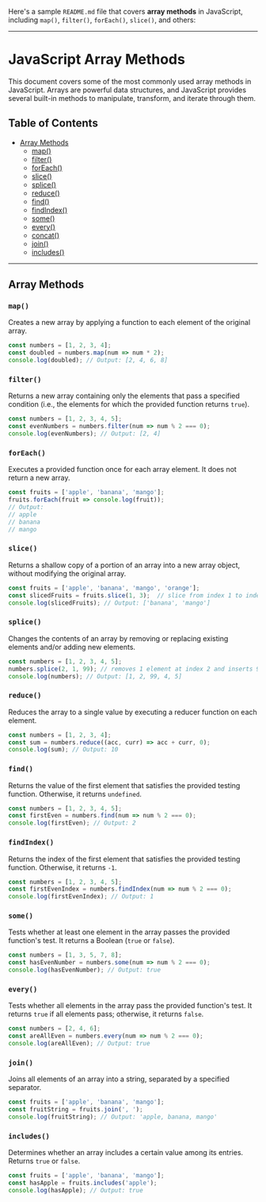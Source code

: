 Here's a sample `README.md` file that covers **array methods** in JavaScript, including `map()`, `filter()`, `forEach()`, `slice()`, and others:

---

# JavaScript Array Methods

This document covers some of the most commonly used array methods in JavaScript. Arrays are powerful data structures, and JavaScript provides several built-in methods to manipulate, transform, and iterate through them.

## Table of Contents
- [Array Methods](#array-methods)
  - [map()](#map)
  - [filter()](#filter)
  - [forEach()](#foreach)
  - [slice()](#slice)
  - [splice()](#splice)
  - [reduce()](#reduce)
  - [find()](#find)
  - [findIndex()](#findindex)
  - [some()](#some)
  - [every()](#every)
  - [concat()](#concat)
  - [join()](#join)
  - [includes()](#includes)

---

## Array Methods

### `map()`
Creates a new array by applying a function to each element of the original array.

```js
const numbers = [1, 2, 3, 4];
const doubled = numbers.map(num => num * 2);
console.log(doubled); // Output: [2, 4, 6, 8]
```

### `filter()`
Returns a new array containing only the elements that pass a specified condition (i.e., the elements for which the provided function returns `true`).

```js
const numbers = [1, 2, 3, 4, 5];
const evenNumbers = numbers.filter(num => num % 2 === 0);
console.log(evenNumbers); // Output: [2, 4]
```

### `forEach()`
Executes a provided function once for each array element. It does not return a new array.

```js
const fruits = ['apple', 'banana', 'mango'];
fruits.forEach(fruit => console.log(fruit));
// Output:
// apple
// banana
// mango
```

### `slice()`
Returns a shallow copy of a portion of an array into a new array object, without modifying the original array.

```js
const fruits = ['apple', 'banana', 'mango', 'orange'];
const slicedFruits = fruits.slice(1, 3);  // slice from index 1 to index 3 (not including index 3)
console.log(slicedFruits); // Output: ['banana', 'mango']
```

### `splice()`
Changes the contents of an array by removing or replacing existing elements and/or adding new elements.

```js
const numbers = [1, 2, 3, 4, 5];
numbers.splice(2, 1, 99); // removes 1 element at index 2 and inserts 99
console.log(numbers); // Output: [1, 2, 99, 4, 5]
```

### `reduce()`
Reduces the array to a single value by executing a reducer function on each element.

```js
const numbers = [1, 2, 3, 4];
const sum = numbers.reduce((acc, curr) => acc + curr, 0);
console.log(sum); // Output: 10
```

### `find()`
Returns the value of the first element that satisfies the provided testing function. Otherwise, it returns `undefined`.

```js
const numbers = [1, 2, 3, 4, 5];
const firstEven = numbers.find(num => num % 2 === 0);
console.log(firstEven); // Output: 2
```

### `findIndex()`
Returns the index of the first element that satisfies the provided testing function. Otherwise, it returns `-1`.

```js
const numbers = [1, 2, 3, 4, 5];
const firstEvenIndex = numbers.findIndex(num => num % 2 === 0);
console.log(firstEvenIndex); // Output: 1
```

### `some()`
Tests whether at least one element in the array passes the provided function's test. It returns a Boolean (`true` or `false`).

```js
const numbers = [1, 3, 5, 7, 8];
const hasEvenNumber = numbers.some(num => num % 2 === 0);
console.log(hasEvenNumber); // Output: true
```

### `every()`
Tests whether all elements in the array pass the provided function's test. It returns `true` if all elements pass; otherwise, it returns `false`.

```js
const numbers = [2, 4, 6];
const areAllEven = numbers.every(num => num % 2 === 0);
console.log(areAllEven); // Output: true
```

### `join()`
Joins all elements of an array into a string, separated by a specified separator.

```js
const fruits = ['apple', 'banana', 'mango'];
const fruitString = fruits.join(', ');
console.log(fruitString); // Output: 'apple, banana, mango'
```

### `includes()`
Determines whether an array includes a certain value among its entries. Returns `true` or `false`.

```js
const fruits = ['apple', 'banana', 'mango'];
const hasApple = fruits.includes('apple');
console.log(hasApple); // Output: true
```




